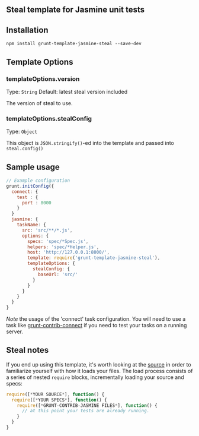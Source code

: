 Steal template for Jasmine unit tests
-----------------------------------------

## Installation

```
npm install grunt-template-jasmine-steal --save-dev
```

## Template Options

### templateOptions.version
Type: `String`
Default: latest steal version included

The version of steal to use.

### templateOptions.stealConfig
Type: `Object`

This object is `JSON.stringify()`-ed into the template and passed into `steal.config()`



## Sample usage

```js
// Example configuration
grunt.initConfig({
  connect: {
    test : {
      port : 8000
    }
  }
  jasmine: {
    taskName: {
      src: 'src/**/*.js',
      options: {
        specs: 'spec/*Spec.js',
        helpers: 'spec/*Helper.js',
        host: 'http://127.0.0.1:8000/',
        template: require('grunt-template-jasmine-steal'),
        templateOptions: {
          stealConfig: {
            baseUrl: 'src/'
          }
        }
      }
    }
  }
}
```

*Note* the usage of the 'connect' task configuration. You will need to use a task like
[grunt-contrib-connect][] if you need to test your tasks on a running server.

[grunt-contrib-connect]: https://github.com/gruntjs/grunt-contrib-connect

## Steal notes

If you end up using this template, it's worth looking at the
[source]() in order to familiarize yourself with how it loads your files. The load process
consists of a series of nested `require` blocks, incrementally loading your source and specs:

```js
require([*YOUR SOURCE*], function() {
  require([*YOUR SPECS*], function() {
    require([*GRUNT-CONTRIB-JASMINE FILES*], function() {
      // at this point your tests are already running.
    }
  }
}
```
